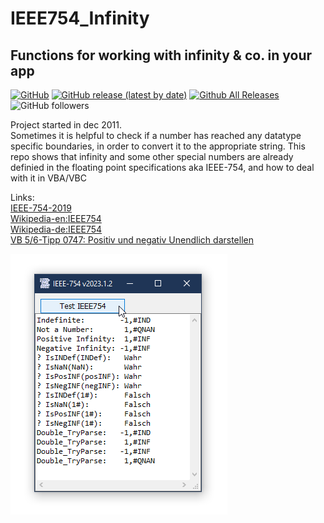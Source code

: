 # IEEE754_Infinity  
## Functions for working with infinity & co. in your app  

[![GitHub](https://img.shields.io/github/license/OlimilO1402/IEEE754_Infinity?style=plastic)](https://github.com/OlimilO1402/IEEE754_Infinity/blob/master/LICENSE) 
[![GitHub release (latest by date)](https://img.shields.io/github/v/release/OlimilO1402/IEEE754_Infinity?style=plastic)](https://github.com/OlimilO1402/IEEE754_Infinity/releases/latest)
[![Github All Releases](https://img.shields.io/github/downloads/OlimilO1402/IEEE754_Infinity/total.svg)](https://github.com/OlimilO1402/IEEE754_Infinity/releases/download/v2023.1.2/IEEE754Infinity_v2023.1.2.zip)
![GitHub followers](https://img.shields.io/github/followers/OlimilO1402?style=social)


Project started in dec 2011.  
Sometimes it is helpful to check if a number has reached any datatype specific boundaries, in order to convert it to the appropriate string.
This repo shows that infinity and some other special numbers are already definied in the floating point specifications aka IEEE-754, and how to deal with it in VBA/VBC

Links:  
[IEEE-754-2019](https://ieeexplore.ieee.org/document/8766229)  
[Wikipedia-en:IEEE754](https://en.wikipedia.org/wiki/IEEE_754#2019)  
[Wikipedia-de:IEEE754](https://de.wikipedia.org/wiki/IEEE_754)  
[VB 5/6-Tipp 0747: Positiv und negativ Unendlich darstellen](http://www.activevb.de/tipps/vb6tipps/tipp0747.html)   

![IEEE754Infinity Image](Resources/IEEE754Infinity.png "IEEE754Infinity Image")
